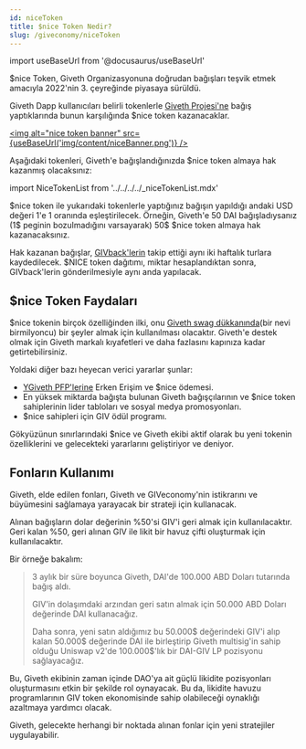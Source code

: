 ```yaml
---
id: niceToken
title: $nice Token Nedir?
slug: /giveconomy/niceToken
---
```

import useBaseUrl from '@docusaurus/useBaseUrl'


 $nice Token, Giveth Organizasyonuna doğrudan bağışları teşvik etmek amacıyla 2022'nin 3. çeyreğinde piyasaya sürüldü. 
 
Giveth Dapp kullanıcıları belirli tokenlerle [Giveth Projesi'ne](https://giveth.io/project/the-giveth-community-of-makers) bağış yaptıklarında bunun karşılığında $nice token kazanacaklar. 

<a href="https://giveth.io/project/the-giveth-community-of-makers"><img alt="nice token banner"  src={useBaseUrl('img/content/niceBanner.png')} /></a>


Aşağıdaki tokenleri, Giveth'e bağışlandığınızda $nice token almaya hak kazanmış olacaksınız:

import NiceTokenList from '../../../../_niceTokenList.mdx'

<NiceTokenList />

\$nice token ile yukarıdaki tokenlerle yaptığınız bağışın yapıldığı andaki USD değeri 1'e 1 oranında eşleştirilecek. Örneğin, Giveth'e 50 DAI bağışladıysanız (1$ peginin bozulmadığını varsayarak) 50$ $nice token almaya hak kazanacaksınız. 
 
Hak kazanan bağışlar, [GIVback'lerin](https://docs.giveth.io/giveconomy/givbacks/) takip ettiği aynı iki haftalık turlara kaydedilecek. $NICE token dağıtımı, miktar hesaplandıktan sonra, GIVback'lerin gönderilmesiyle aynı anda yapılacak. 

## $nice Token Faydaları 

$nice tokenin birçok özelliğinden ilki, onu [Giveth swag dükkanında](https://swag.giveth.io/)(bir nevi birmilyoncu) bir şeyler almak için kullanılması olacaktır. Giveth'e destek olmak için Giveth markalı kıyafetleri ve daha fazlasını kapınıza kadar getirtebilirsiniz. 

Yoldaki diğer bazı heyecan verici yararlar şunlar:

- [YGiveth PFP'lerine](https://forum.giveth.io/t/the-givers-pfp-collection-initial-sketches/656/5) Erken Erişim ve $nice ödemesi. 
- En yüksek miktarda bağışta bulunan Giveth bağışçılarının ve $nice token sahiplerinin lider tabloları ve sosyal medya promosyonları.
- $nice sahipleri için GIV ödül programı. 

Gökyüzünun sınırlarındaki $nice ve Giveth ekibi aktif olarak bu yeni tokenin özelliklerini ve gelecekteki yararlarını geliştiriyor ve deniyor. 

## Fonların Kullanımı 

Giveth, elde edilen fonları, Giveth ve GIVeconomy'nin istikrarını ve büyümesini sağlamaya yarayacak bir strateji için kullanacak. 

Alınan bağışların dolar değerinin %50'si GIV'i geri almak için kullanılacaktır. Geri kalan %50, geri alınan GIV ile likit bir havuz çifti oluşturmak için kullanılacaktır.

Bir örneğe bakalım: 
> 3 aylık bir süre boyunca Giveth, DAI'de 100.000 ABD Doları tutarında bağış aldı.
> 
> GIV'in dolaşımdaki arzından geri satın almak için 50.000 ABD Doları değerinde DAI kullanacağız.
> 
> Daha sonra, yeni satın aldığımız bu 50.000$ değerindeki GIV'i alıp kalan 50.000$ değerinde DAI ile birleştirip Giveth multisig'in sahip olduğu Uniswap v2'de 100.000$'lık bir DAI-GIV LP pozisyonu sağlayacağız. 

Bu, Giveth ekibinin zaman içinde DAO'ya ait güçlü likidite pozisyonları oluşturmasını etkin bir şekilde rol oynayacak. Bu da, likidite havuzu programlarının GIV token ekonomisinde sahip olabileceği oynaklığı azaltmaya yardımcı olacak. 

Giveth, gelecekte herhangi bir noktada alınan fonlar için yeni stratejiler uygulayabilir.
